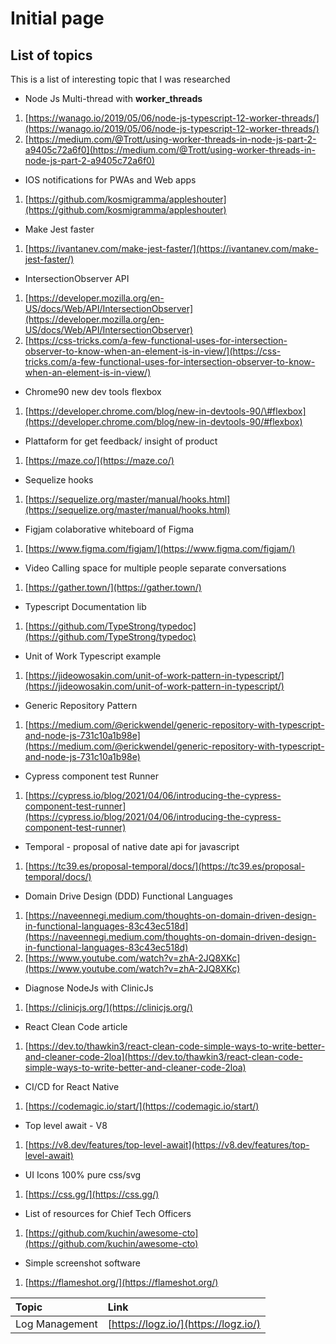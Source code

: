 # Initial page

## List of topics

This is a list of interesting topic that I was researched 

* Node Js Multi-thread with **worker\_threads**

1. [https://wanago.io/2019/05/06/node-js-typescript-12-worker-threads/](https://wanago.io/2019/05/06/node-js-typescript-12-worker-threads/)
2. [https://medium.com/@Trott/using-worker-threads-in-node-js-part-2-a9405c72a6f0](https://medium.com/@Trott/using-worker-threads-in-node-js-part-2-a9405c72a6f0)

* IOS notifications for PWAs and Web apps

1. [https://github.com/kosmigramma/appleshouter](https://github.com/kosmigramma/appleshouter)

* Make Jest faster

1. [https://ivantanev.com/make-jest-faster/](https://ivantanev.com/make-jest-faster/)

* IntersectionObserver API

1. [https://developer.mozilla.org/en-US/docs/Web/API/IntersectionObserver](https://developer.mozilla.org/en-US/docs/Web/API/IntersectionObserver)
2. [https://css-tricks.com/a-few-functional-uses-for-intersection-observer-to-know-when-an-element-is-in-view/](https://css-tricks.com/a-few-functional-uses-for-intersection-observer-to-know-when-an-element-is-in-view/)

* Chrome90 new dev tools flexbox

1. [https://developer.chrome.com/blog/new-in-devtools-90/\#flexbox](https://developer.chrome.com/blog/new-in-devtools-90/#flexbox)

* Plattaform for get feedback/ insight of product

1. [https://maze.co/](https://maze.co/)

* Sequelize hooks

1. [https://sequelize.org/master/manual/hooks.html](https://sequelize.org/master/manual/hooks.html)

* Figjam colaborative whiteboard of Figma

1. [https://www.figma.com/figjam/](https://www.figma.com/figjam/)

* Video Calling space for multiple people separate conversations

1. [https://gather.town/](https://gather.town/)

* Typescript Documentation lib

1. [https://github.com/TypeStrong/typedoc](https://github.com/TypeStrong/typedoc)

* Unit of Work Typescript example

1. [https://jideowosakin.com/unit-of-work-pattern-in-typescript/](https://jideowosakin.com/unit-of-work-pattern-in-typescript/)

* Generic Repository Pattern

1. [https://medium.com/@erickwendel/generic-repository-with-typescript-and-node-js-731c10a1b98e](https://medium.com/@erickwendel/generic-repository-with-typescript-and-node-js-731c10a1b98e)

* Cypress component test Runner

1. [https://cypress.io/blog/2021/04/06/introducing-the-cypress-component-test-runner](https://cypress.io/blog/2021/04/06/introducing-the-cypress-component-test-runner)

* Temporal - proposal of native date api for javascript

1. [https://tc39.es/proposal-temporal/docs/](https://tc39.es/proposal-temporal/docs/)

* Domain Drive Design \(DDD\) Functional Languages

1. [https://naveennegi.medium.com/thoughts-on-domain-driven-design-in-functional-languages-83c43ec518d](https://naveennegi.medium.com/thoughts-on-domain-driven-design-in-functional-languages-83c43ec518d)
2. [https://www.youtube.com/watch?v=zhA-2JQ8XKc](https://www.youtube.com/watch?v=zhA-2JQ8XKc)

* Diagnose NodeJs with ClinicJs

1. [https://clinicjs.org/](https://clinicjs.org/)

* React Clean Code article 

1. [https://dev.to/thawkin3/react-clean-code-simple-ways-to-write-better-and-cleaner-code-2loa](https://dev.to/thawkin3/react-clean-code-simple-ways-to-write-better-and-cleaner-code-2loa)

* CI/CD for React Native

1. [https://codemagic.io/start/](https://codemagic.io/start/)

* Top level await - V8

1. [https://v8.dev/features/top-level-await](https://v8.dev/features/top-level-await)

* UI Icons 100% pure css/svg

1. [https://css.gg/](https://css.gg/)

* List of resources for Chief Tech Officers

1. [https://github.com/kuchin/awesome-cto](https://github.com/kuchin/awesome-cto)

* Simple screenshot software

1. [https://flameshot.org/](https://flameshot.org/)

| Topic | Link |
| :--- | :--- |
| Log Management | [https://logz.io/](https://logz.io/) |









